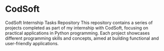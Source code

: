 # CodSoft
CodSoft Internship Tasks Repository  This repository contains a series of projects completed as part of my internship with CodSoft, focusing on practical applications in Python programming. Each project showcases different programming skills and concepts, aimed at building functional and user-friendly applications.
